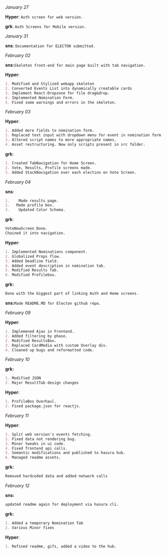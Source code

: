 *January 27*

**Hyper**:
`Auth screen for web version.`


**grk**:
`Auth Screens for Mobile version.`

*January 31*

**sns**:
``Documentation for ELECTON submitted.``

*February 02*

**sns:**``Skeleton front-end for main page built with tab navigation.``


**Hyper**:
```md
1. Modified and Stylized webapp skeleton
2. Converted Events List into dynamically creatable cards
3. Implement React-Dropzone for file drag&drop.
4. Implemented Nomination Form.
5. Fixed some warnings and errors in the skeleton.
```

*February 03*

**Hyper**:
```md
1. Added more fields to nomination form.
2. Replaced text input with dropdown menu for event in nomination form.
3. Altered script names to more appropriate names.
4. Asset restructuring. Now only scripts present in src folder.
```


**grk**:
```md
1. Created TabNavigation for Home Screen.
2. Vote, Results, Profile screens made.
3. Added StackNavigation over each election on Vote Screen.
```

*February 04*

**sns**:
```md
1.    Made results page.
2.   Made profile box.
3.    Updated Color Schema.
```


**grk**:
```md
VoteNowScreen Done.
Chained it into navigation.
```

**Hyper**:
```md
1. Implemented Nominations component.
2. Globalized Props flow.
3. Added Deadline field.
4. Added event description in nomination tab.
5. Modified Results Tab.
6. Modified Profilebox.
```

**grk:**
```md
Done with the biggest part of linking Auth and Home screens.
```

**sns:**``Made README.MD for Electon github repo.``

*February 09*

**Hyper**:
```md
1. Implemened Ajax in Frontend.
2. Added filtering by phase.
2. Modified ResultsBox.
3. Replaced CardMedia with custom Overlay div.
4. Cleaned up bugs and reformatted code.
```

*February 10*

**grk:**
```md
1. Modified JSON
2. Major ResultTab design changes
```


**Hyper**:
```md
1. ProfileBox Overhaul.
2. Fixed package.json for reactjs. 
```

*February 11*

**Hyper**:
```md
1. Split web version's events fetching.
2. Fixed data not rendering bug.
3. Minor tweaks in ui code.
4. Fixed frontend api calls.
5. Semantic modifications and published to hasura hub.
6. Managed readme assets.
```

**grk:** 
```md
Removed hardcoded data and added network calls
```

*February 12*

**sns:**
```md
updated readme again for deployment via hasura cli.
```

**grk:**
```md
1. Added a temporary Nomination Tab
2. Various Minor fixes
```

**Hyper**:
```md
1. Refined readme, gifs, added a video to the hub.
```
